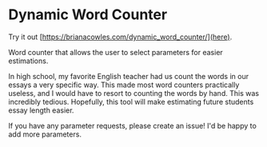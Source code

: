 # Dynamic Word Counter

Try it out [https://brianacowles.com/dynamic_word_counter/](here).

Word counter that allows the user to select parameters for easier estimations. 

In high school, my favorite English teacher had us count the words in our essays a very specific way. This made most word counters practically useless, and I would have to resort to counting the words by hand. This was incredibly tedious. Hopefully, this tool will make estimating future students essay length easier.

If you have any parameter requests, please create an issue! I'd be happy to add more parameters.
